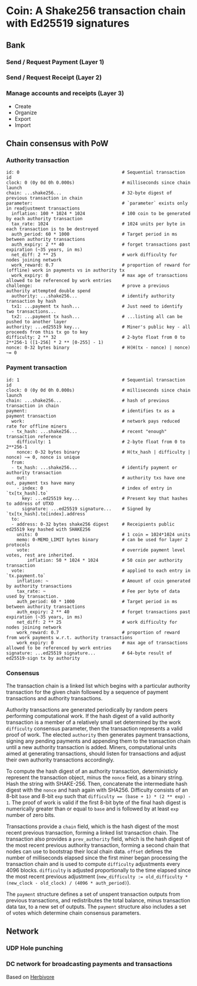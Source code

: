 
# Coin: A Shake256 transaction chain with Ed25519 signatures

## Bank

### Send / Request Payment (Layer 1)

### Send / Request Receipt (Layer 2)

### Manage accounts and receipts (Layer 3)

- Create
- Organize
- Export
- Import

## Chain consensus with PoW

### Authority transaction

    id: 0                                       # Sequential transaction id
    clock: 0 (0y 0d 0h 0.000s)                  # milliseconds since chain launch
    chain: ...shake256...                       # 32-byte digest of previous transaction in chain
    parameter:                                  # `parameter` exists only in readjustment transactions
      inflation: 100 * 1024 * 1024              # 100 coin to be generated by each authority transaction
      tax_rate: 1024                            # 1024 units per byte in each transaction is to be destroyed
      auth_period: 60 * 1000                    # Target period in ms between authority transactions
      auth_expiry: 2 ** 40                      # forget transactions past expiration (~35 years, in ms)
      net_diff: 2 ** 25                         # work difficulty for nodes joining network
      work_reward: 0.7                          # proportion of reward for (offline) work in payments vs in authority tx
      work_expiry: 0                            # max age of transactions allowed to be referenced by work entries
    challenge:                                  # prove a previous authority attempted double spend
      authority: ...shake256...                 # identify authority transaction by hash
      tx1: ...payment tx hash...                # Just need to identify two transactions...
      tx2: ...payment tx hash...                # ...listing all can be pushed to another layer
    authority: ...ed25519 key...                # Miner's public key - all proceeds from this tx go to key
    difficulty: 2 ** 32                         # 2-byte float from 0 to 2**256-1 ([1-256] * 2 ** [0-255] - 1)
    nonce: 0-32 bytes binary                    # H(H(tx - nonce) | nonce) ~= 0
    
### Payment transaction

    id: 1                                       # Sequential transaction id
    clock: 0 (0y 0d 0h 0.000s)                  # milliseconds since chain launch
    chain: ...shake256...                       # hash of previous transaction in chain
    payment:                                    # identifies tx as a payment transaction
      work:                                     # network pays reduced rate for offline miners
      - tx_hash: ...shake256...                 # recent "enough" transaction reference
        difficulty: 1                           # 2-byte float from 0 to 2**256-1
        nonce: 0-32 bytes binary                # H(tx_hash | difficulty | nonce) ~= 0, nonce is unique
      from:
      - tx_hash: ...shake256...                 # identify payment or authority transaction
        out:                                    # authority txs have one out, payment txs have many
        - index: 0                              # index of entry in `tx[tx_hash].to`
          key: ...ed25519 key...                # Present key that hashes to address of UTXO
          signature: ...ed25519 signature...    # Signed by `tx[tx_hash].to[index].address`
      to:
      - address: 0-32 bytes shake256 digest     # Receipients public ed25519 key hashed with SHAKE256
        units: 0                                # 1 coin = 1024*1024 units
        memo: 0-MEMO_LIMIT bytes binary         # can be used for layer 2 protocols
        vote:                                   # override payment level votes, rest are inherited.
            inflation: 50 * 1024 * 1024         # 50 coin per authority transaction
      vote:                                     # applied to each entry in `tx.payment.to`
        inflation: ~                            # Amount of coin generated by authority transactions
        tax_rate: ~                             # Fee per byte of data used by transaction.
        auth_period: 60 * 1000                  # Target period in ms between authority transactions
        auth_expiry: 2 ** 40                    # forget transactions past expiration (~35 years, in ms)
        net_diff: 2 ** 25                       # work difficulty for nodes joining network
        work_reward: 0.7                        # proportion of reward from work payments w.r.t. authority transactions
        work_expiry: 0                          # max age of transactions allowed to be referenced by work entries
    signature: ...ed25519 signature...          # 64-byte result of ed25519-sign tx by authority

### Consensus

The transaction chain is a linked list which begins with a particular authority transaction for the given chain followed by a sequence of payment transactions and authority transactions.

Authority transactions are generated periodically by random peers performing computational work.  If the hash digest of a valid authority transaction is a member of a relatively small set determined by the work `difficulty` consensus parameter, then the transaction represents a valid proof of work.  The elected `authority` then generates payment transactions, signing any pending payments and appending them to the transaction chain until a new authority transaction is added.  Miners, computational units aimed at generating transactions, should listen for transactions and adjust their own authority transactions accordingly.

To compute the hash digest of an authority transaction, deterministicly represent the transaction object, minus the `nonce` field, as a binary string.  Hash the string with SHAKE-256.  Then, concatenate the intermediate hash digest with the `nonce` and hash again with SHA256.  Difficulty consists of an 8-bit `base` and 8-bit `exp` such that `difficulty == (base + 1) * (2 ** exp) - 1`.  The proof of work is valid if the first 8-bit byte of the final hash digest is numerically greater than or equal to `base` and is followed by at least `exp` number of zero bits.

Transactions provide a `chain` field, which is the hash digest of the most recent previous transaction, forming a linked list transaction chain.  The transaction also provides a `prev_authority` field, which is the hash digest of the most recent previous authority transaction, forming a second chain that nodes can use to bootstrap their local chain data.  `offset` defines the number of milliseconds elapsed since the first miner began processing the transaction chain and is used to compute `difficulty` adjustments every 4096 blocks.  `difficulty` is adjusted proportionally to the time elapsed since the most recent previous adjustment (`new_difficulty := old_difficulty * (new_clock - old_clock) / (4096 * auth_period)`).

The `payment` structure defines a set of unspent transaction outputs from previous transactions, and redistributes the total balance, minus transaction data tax, to a new set of outputs.  The `payment` structure also includes a set of votes which determine chain consensus parameters.  



## Network

### UDP Hole punching

### DC network for broadcasting payments and transactions

Based on [Herbivore](https://www.cs.cornell.edu/people/egs/herbivore/herbivore.pdf)
